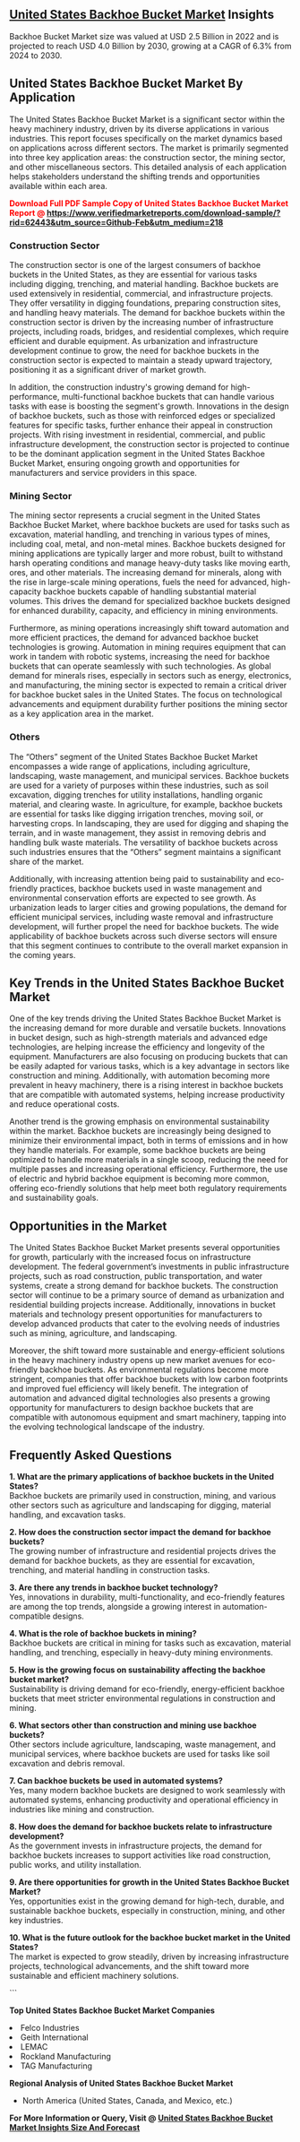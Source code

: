 <h2><a href="https://www.verifiedmarketreports.com/download-sample/?rid=62443&amp;utm_source=Github-Feb&amp;utm_medium=218" target="_blank">United States Backhoe Bucket Market</a> Insights</h2><p>Backhoe Bucket Market size was valued at USD 2.5 Billion in 2022 and is projected to reach USD 4.0 Billion by 2030, growing at a CAGR of 6.3% from 2024 to 2030.</p><p> <h2>United States Backhoe Bucket Market By Application</h2> <p>The United States Backhoe Bucket Market is a significant sector within the heavy machinery industry, driven by its diverse applications in various industries. This report focuses specifically on the market dynamics based on applications across different sectors. The market is primarily segmented into three key application areas: the construction sector, the mining sector, and other miscellaneous sectors. This detailed analysis of each application helps stakeholders understand the shifting trends and opportunities available within each area. </p> <p><strong><p><span class=""><span style="color: #ff0000;"><strong>Download Full PDF Sample Copy of United States Backhoe Bucket Market Report</strong> @ </span><a href="https://www.verifiedmarketreports.com/download-sample/?rid=62443&amp;utm_source=Github-Feb&amp;utm_medium=218" target="_blank">https://www.verifiedmarketreports.com/download-sample/?rid=62443&amp;utm_source=Github-Feb&amp;utm_medium=218</a></span></p></strong></p> <h3>Construction Sector</h3> <p>The construction sector is one of the largest consumers of backhoe buckets in the United States, as they are essential for various tasks including digging, trenching, and material handling. Backhoe buckets are used extensively in residential, commercial, and infrastructure projects. They offer versatility in digging foundations, preparing construction sites, and handling heavy materials. The demand for backhoe buckets within the construction sector is driven by the increasing number of infrastructure projects, including roads, bridges, and residential complexes, which require efficient and durable equipment. As urbanization and infrastructure development continue to grow, the need for backhoe buckets in the construction sector is expected to maintain a steady upward trajectory, positioning it as a significant driver of market growth. <p>In addition, the construction industry's growing demand for high-performance, multi-functional backhoe buckets that can handle various tasks with ease is boosting the segment's growth. Innovations in the design of backhoe buckets, such as those with reinforced edges or specialized features for specific tasks, further enhance their appeal in construction projects. With rising investment in residential, commercial, and public infrastructure development, the construction sector is projected to continue to be the dominant application segment in the United States Backhoe Bucket Market, ensuring ongoing growth and opportunities for manufacturers and service providers in this space.</p> <h3>Mining Sector</h3> <p>The mining sector represents a crucial segment in the United States Backhoe Bucket Market, where backhoe buckets are used for tasks such as excavation, material handling, and trenching in various types of mines, including coal, metal, and non-metal mines. Backhoe buckets designed for mining applications are typically larger and more robust, built to withstand harsh operating conditions and manage heavy-duty tasks like moving earth, ores, and other materials. The increasing demand for minerals, along with the rise in large-scale mining operations, fuels the need for advanced, high-capacity backhoe buckets capable of handling substantial material volumes. This drives the demand for specialized backhoe buckets designed for enhanced durability, capacity, and efficiency in mining environments. <p>Furthermore, as mining operations increasingly shift toward automation and more efficient practices, the demand for advanced backhoe bucket technologies is growing. Automation in mining requires equipment that can work in tandem with robotic systems, increasing the need for backhoe buckets that can operate seamlessly with such technologies. As global demand for minerals rises, especially in sectors such as energy, electronics, and manufacturing, the mining sector is expected to remain a critical driver for backhoe bucket sales in the United States. The focus on technological advancements and equipment durability further positions the mining sector as a key application area in the market.</p> <h3>Others</h3> <p>The “Others” segment of the United States Backhoe Bucket Market encompasses a wide range of applications, including agriculture, landscaping, waste management, and municipal services. Backhoe buckets are used for a variety of purposes within these industries, such as soil excavation, digging trenches for utility installations, handling organic material, and clearing waste. In agriculture, for example, backhoe buckets are essential for tasks like digging irrigation trenches, moving soil, or harvesting crops. In landscaping, they are used for digging and shaping the terrain, and in waste management, they assist in removing debris and handling bulk waste materials. The versatility of backhoe buckets across such industries ensures that the “Others” segment maintains a significant share of the market. <p>Additionally, with increasing attention being paid to sustainability and eco-friendly practices, backhoe buckets used in waste management and environmental conservation efforts are expected to see growth. As urbanization leads to larger cities and growing populations, the demand for efficient municipal services, including waste removal and infrastructure development, will further propel the need for backhoe buckets. The wide applicability of backhoe buckets across such diverse sectors will ensure that this segment continues to contribute to the overall market expansion in the coming years.</p> <h2>Key Trends in the United States Backhoe Bucket Market</h2> <p>One of the key trends driving the United States Backhoe Bucket Market is the increasing demand for more durable and versatile buckets. Innovations in bucket design, such as high-strength materials and advanced edge technologies, are helping increase the efficiency and longevity of the equipment. Manufacturers are also focusing on producing buckets that can be easily adapted for various tasks, which is a key advantage in sectors like construction and mining. Additionally, with automation becoming more prevalent in heavy machinery, there is a rising interest in backhoe buckets that are compatible with automated systems, helping increase productivity and reduce operational costs.</p> <p>Another trend is the growing emphasis on environmental sustainability within the market. Backhoe buckets are increasingly being designed to minimize their environmental impact, both in terms of emissions and in how they handle materials. For example, some backhoe buckets are being optimized to handle more materials in a single scoop, reducing the need for multiple passes and increasing operational efficiency. Furthermore, the use of electric and hybrid backhoe equipment is becoming more common, offering eco-friendly solutions that help meet both regulatory requirements and sustainability goals.</p> <h2>Opportunities in the Market</h2> <p>The United States Backhoe Bucket Market presents several opportunities for growth, particularly with the increased focus on infrastructure development. The federal government’s investments in public infrastructure projects, such as road construction, public transportation, and water systems, create a strong demand for backhoe buckets. The construction sector will continue to be a primary source of demand as urbanization and residential building projects increase. Additionally, innovations in bucket materials and technology present opportunities for manufacturers to develop advanced products that cater to the evolving needs of industries such as mining, agriculture, and landscaping.</p> <p>Moreover, the shift toward more sustainable and energy-efficient solutions in the heavy machinery industry opens up new market avenues for eco-friendly backhoe buckets. As environmental regulations become more stringent, companies that offer backhoe buckets with low carbon footprints and improved fuel efficiency will likely benefit. The integration of automation and advanced digital technologies also presents a growing opportunity for manufacturers to design backhoe buckets that are compatible with autonomous equipment and smart machinery, tapping into the evolving technological landscape of the industry.</p> <h2>Frequently Asked Questions</h2> <p><strong>1. What are the primary applications of backhoe buckets in the United States?</strong><br>Backhoe buckets are primarily used in construction, mining, and various other sectors such as agriculture and landscaping for digging, material handling, and excavation tasks.</p> <p><strong>2. How does the construction sector impact the demand for backhoe buckets?</strong><br>The growing number of infrastructure and residential projects drives the demand for backhoe buckets, as they are essential for excavation, trenching, and material handling in construction tasks.</p> <p><strong>3. Are there any trends in backhoe bucket technology?</strong><br>Yes, innovations in durability, multi-functionality, and eco-friendly features are among the top trends, alongside a growing interest in automation-compatible designs.</p> <p><strong>4. What is the role of backhoe buckets in mining?</strong><br>Backhoe buckets are critical in mining for tasks such as excavation, material handling, and trenching, especially in heavy-duty mining environments.</p> <p><strong>5. How is the growing focus on sustainability affecting the backhoe bucket market?</strong><br>Sustainability is driving demand for eco-friendly, energy-efficient backhoe buckets that meet stricter environmental regulations in construction and mining.</p> <p><strong>6. What sectors other than construction and mining use backhoe buckets?</strong><br>Other sectors include agriculture, landscaping, waste management, and municipal services, where backhoe buckets are used for tasks like soil excavation and debris removal.</p> <p><strong>7. Can backhoe buckets be used in automated systems?</strong><br>Yes, many modern backhoe buckets are designed to work seamlessly with automated systems, enhancing productivity and operational efficiency in industries like mining and construction.</p> <p><strong>8. How does the demand for backhoe buckets relate to infrastructure development?</strong><br>As the government invests in infrastructure projects, the demand for backhoe buckets increases to support activities like road construction, public works, and utility installation.</p> <p><strong>9. Are there opportunities for growth in the United States Backhoe Bucket Market?</strong><br>Yes, opportunities exist in the growing demand for high-tech, durable, and sustainable backhoe buckets, especially in construction, mining, and other key industries.</p> <p><strong>10. What is the future outlook for the backhoe bucket market in the United States?</strong><br>The market is expected to grow steadily, driven by increasing infrastructure projects, technological advancements, and the shift toward more sustainable and efficient machinery solutions.</p> ```</p><p><strong>Top United States Backhoe Bucket Market Companies</strong></p><div data-test-id=""><p><li>Felco Industries</li><li> Geith International</li><li> LEMAC</li><li> Rockland Manufacturing</li><li> TAG Manufacturing</li></p><div><strong>Regional Analysis of&nbsp;United States Backhoe Bucket Market</strong></div><ul><li dir="ltr"><p dir="ltr">North America&nbsp;(United States, Canada, and Mexico, etc.)</p></li></ul><p><strong>For More Information or Query, Visit @&nbsp;</strong><strong><a href="https://www.verifiedmarketreports.com/product/global-backhoe-bucket-market-2018-by-manufacturers-regions-type-and-application-forecast-to-2023/?utm_source=Github-Feb&amp;utm_medium=218" target="_blank">United States Backhoe Bucket Market Insights Size And Forecast</a></strong></p></div>
